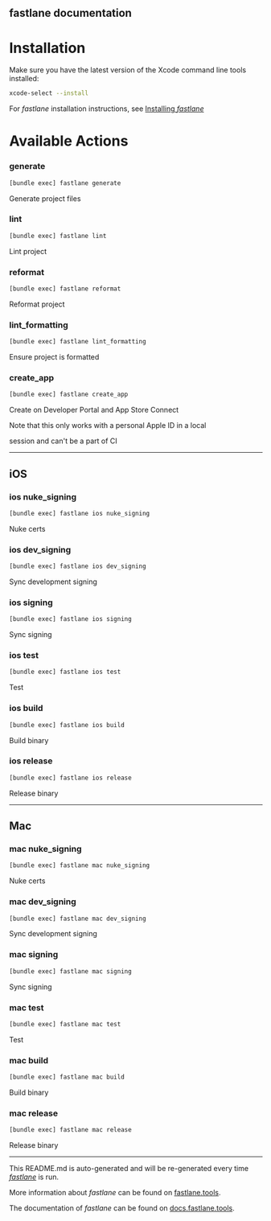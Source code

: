 fastlane documentation
----

# Installation

Make sure you have the latest version of the Xcode command line tools installed:

```sh
xcode-select --install
```

For _fastlane_ installation instructions, see [Installing _fastlane_](https://docs.fastlane.tools/#installing-fastlane)

# Available Actions

### generate

```sh
[bundle exec] fastlane generate
```

Generate project files

### lint

```sh
[bundle exec] fastlane lint
```

Lint project

### reformat

```sh
[bundle exec] fastlane reformat
```

Reformat project

### lint_formatting

```sh
[bundle exec] fastlane lint_formatting
```

Ensure project is formatted

### create_app

```sh
[bundle exec] fastlane create_app
```

Create on Developer Portal and App Store Connect

Note that this only works with a personal Apple ID in a local

session and can't be a part of CI

----


## iOS

### ios nuke_signing

```sh
[bundle exec] fastlane ios nuke_signing
```

Nuke certs

### ios dev_signing

```sh
[bundle exec] fastlane ios dev_signing
```

Sync development signing

### ios signing

```sh
[bundle exec] fastlane ios signing
```

Sync signing

### ios test

```sh
[bundle exec] fastlane ios test
```

Test

### ios build

```sh
[bundle exec] fastlane ios build
```

Build binary

### ios release

```sh
[bundle exec] fastlane ios release
```

Release binary

----


## Mac

### mac nuke_signing

```sh
[bundle exec] fastlane mac nuke_signing
```

Nuke certs

### mac dev_signing

```sh
[bundle exec] fastlane mac dev_signing
```

Sync development signing

### mac signing

```sh
[bundle exec] fastlane mac signing
```

Sync signing

### mac test

```sh
[bundle exec] fastlane mac test
```

Test

### mac build

```sh
[bundle exec] fastlane mac build
```

Build binary

### mac release

```sh
[bundle exec] fastlane mac release
```

Release binary

----

This README.md is auto-generated and will be re-generated every time [_fastlane_](https://fastlane.tools) is run.

More information about _fastlane_ can be found on [fastlane.tools](https://fastlane.tools).

The documentation of _fastlane_ can be found on [docs.fastlane.tools](https://docs.fastlane.tools).
